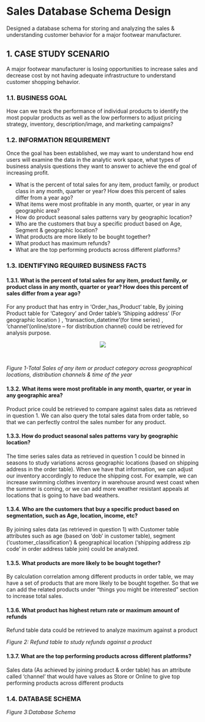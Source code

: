 # Sales Database Schema Design
Designed a database schema for storing and analyzing the sales &amp; understanding customer behavior for a major footwear manufacturer. 
## 1.	CASE STUDY SCENARIO
A major footwear manufacturer is losing opportunities to increase sales and decrease cost by not having adequate infrastructure to understand customer shopping behavior.
### 1.1.	BUSINESS GOAL
How can we track the performance of individual products to identify the most popular products as well as the low performers to adjust pricing strategy, inventory, description/image, and marketing campaigns?

### 1.2.	INFORMATION REQUIREMENT
Once the goal has been established, we may want to understand how end users will examine the data in the analytic work space, what types of business analysis questions they want to answer to achieve the end goal of increasing profit.
* What is the percent of total sales for any item, product family, or product class in any month, quarter or year? How does this percent of sales differ from a year ago?
*	What items were most profitable in any month, quarter, or year in any geographic area? 
*	How do product seasonal sales patterns vary by geographic location? 
*	Who are the customers that buy a specific product based on Age, Segment & geographic location?
*	What products are more likely to be bought together?
*	What product has maximum refunds?
*	What are the top performing products across different platforms?

### 1.3.	IDENTIFYING REQUIRED BUSINESS FACTS
#### 1.3.1.	What is the percent of total sales for any item, product family, or product class in any month, quarter or year? How does this percent of sales differ from a year ago?
For any product that has entry in ‘Order_has_Product’ table, By joining Product table for ‘Category’ and Order table’s ‘Shipping address’ (For geographic location ) , ‘transaction_datetime’(for time series) , ‘channel’(online/store – for distribution channel) could be retrieved for analysis purpose.

<p align="center">
  <img src="https://user-images.githubusercontent.com/39995308/54904315-69985880-4e9b-11e9-86c8-a63a2c4f8d48.png?raw=true" />
</p> 
<br />

*Figure 1-Total Sales of any item or product category across geographical locations, distribution channels & time of the year*

#### 1.3.2.	What items were most profitable in any month, quarter, or year in any geographic area? 
Product price could be retrieved to compare against sales data as retrieved in question 1. We can also query the total sales data from order table, so that we can perfectly control the sales number for any product.
#### 1.3.3.	How do product seasonal sales patterns vary by geographic location? 
The time series sales data as retrieved in question 1 could be binned in seasons to study variations across geographic locations (based on shipping address in the order table).
When we have that information, we can adjust our inventory accordingly to reduce the shipping cost. For example, we can increase swimming clothes inventory in warehouse around west coast when the summer is coming, or we can add more weather resistant appeals at locations that is going to have bad weathers.
#### 1.3.4.	Who are the customers that buy a specific product based on segmentation, such as Age, location, income, etc?
By joining sales data (as retrieved in question 1) with Customer table attributes such as age (based on ‘dob’ in customer table), segment (‘customer_classification’) & geographical location (‘shipping address zip code’ in order address table join) could be analyzed.
#### 1.3.5.	What products are more likely to be bought together?
By calculation correlation among different products in order table, we may have a set of products that are more likely to be bought together. So that we can add the related products under “things you might be interested” section to increase total sales.
#### 1.3.6.	What product has highest return rate or maximum amount of refunds 
Refund table data could be retrieved to analyze maximum against a product
 
*Figure 2: Refund table to study refunds against a product*

#### 1.3.7.	What are the top performing products across different platforms?
Sales data (As achieved by joining product & order table) has an attribute called ‘channel’ that would have values as Store or Online to give top performing products across different products
	
### 1.4.	DATABASE SCHEMA
 
*Figure 3:Database Schema* 
